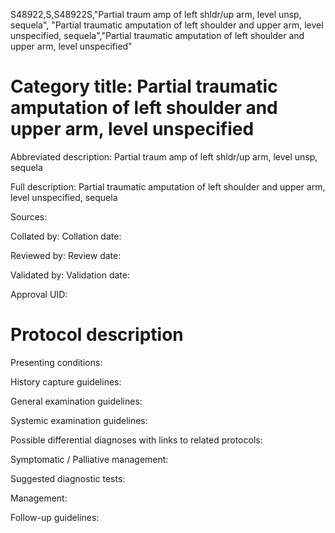 S48922,S,S48922S,"Partial traum amp of left shldr/up arm, level unsp, sequela", "Partial traumatic amputation of left shoulder and upper arm, level unspecified, sequela","Partial traumatic amputation of left shoulder and upper arm, level unspecified"
# Category title: Partial traumatic amputation of left shoulder and upper arm, level unspecified

Abbreviated description: Partial traum amp of left shldr/up arm, level unsp, sequela

Full description: Partial traumatic amputation of left shoulder and upper arm, level unspecified, sequela

Sources:

Collated by:
Collation date:

Reviewed by:
Review date:

Validated by:
Validation date:

Approval UID:

# Protocol description

Presenting conditions:

History capture guidelines:

General examination guidelines:

Systemic examination guidelines:

Possible differential diagnoses with links to related protocols:

Symptomatic / Palliative management:

Suggested diagnostic tests:

Management:

Follow-up guidelines:
